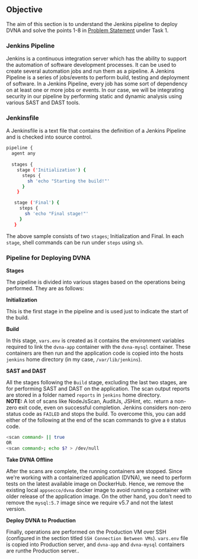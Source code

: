 ## **Objective**

The aim of this section is to understand the Jenkins pipeline to deploy DVNA and solve the points 1-8 in [Problem Statement](problem_statements.md) under Task 1.


### **Jenkins Pipeline**

Jenkins is a continuous integration server which has the ability to support the automation of software development processes. It can be used to create several automation jobs and run them as a pipeline. A Jenkins Pipeline is a series of jobs/events to perform build, testing and deployment of software. In a Jenkins Pipeline, every job has some sort of dependency on at least one or more jobs or events. In our case, we will be integrating security in our pipeline by performing static and dynamic analysis using various SAST and DAST tools.

### **Jenkinsfile**

A Jenkinsfile is a text file that contains the definition of a Jenkins Pipeline and is checked into source control. 

```bash
pipeline {
  agent any
  
  stages {
    stage ('Initialization') {
      steps {
        sh 'echo "Starting the build!"'
      }
    }

   stage ('Final') {
     steps {
       sh 'echo "Final stage!"'
     }
   }
```

The above sample consists of two `stages`; Initialization and Final. In each `stage`, shell commands can be run under `steps` using `sh`.

### **Pipeline for Deploying DVNA**

**Stages**

The pipeline is divided into various stages based on the operations being performed. They are as follows:

**Initialization**

This is the first stage in the pipeline and is used just to indicate the start of the build.

**Build**

In this stage, `vars.env` is created as it contains the environment variables required to link the `dvna-app` container with the `dvna-mysql` container. These containers are then run and the application code is copied into the hosts `jenkins` home directory (in my case, `/var/lib/jenkins`).

**SAST and DAST**

All the stages following the `Build` stage, excluding the last two stages, are for performing SAST and DAST on the application. The scan output reports are stored in a folder named `reports` in `jenkins` home directory.  
**NOTE:** A lot of scans like NodeJsScan, AuditJs, JSHint, etc. return a non-zero exit code, even on successful completion. Jenkins considers non-zero status code as `FAILED` and stops the build. To overcome this, you can add either of the following at the end of the scan commands to give a `0` status code.  
```bash
<scan command> || true 
OR
<scan command>; echo $? > /dev/null
```

**Take DVNA Offline**

After the scans are complete, the running containers are stopped. Since we're working with a containerized application (DVNA), we need to perform tests on the latest available image on DockerHub. Hence, we remove the existing local  `appsecco/dvna` docker image to avoid running a container with older release of the application image. On the other hand, you don't need to remove the `mysql:5.7` image since we require v5.7 and not the latest version.

**Deploy DVNA to Production**

Finally, operations are performed on the Production VM over SSH (configured in the section titled `SSH Connection Between VMs`).  `vars.env` file is copied into Production server, and `dvna-app` and `dvna-mysql` containers are runthe Production server.. 